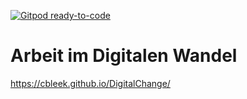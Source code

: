 [![Gitpod ready-to-code](https://img.shields.io/badge/Gitpod-ready--to--code-blue?logo=gitpod)](https://gitpod.io/#https://github.com/cbleek/DigitalChange)

# Arbeit im Digitalen Wandel

https://cbleek.github.io/DigitalChange/